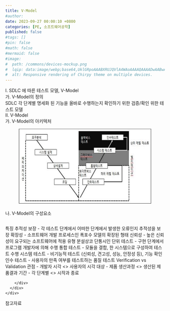 ```yaml
---
title: V-Model
#author: 
date: 2023-09-27 00:00:10 +0800
categories: [PE, 소프트웨어공학]
published: false
#tags: []
#pin: false
#math: false
#mermaid: false
#image:
#  path: /commons/devices-mockup.png
#  lqip: data:image/webp;base64,UklGRpoAAABXRUJQVlA4WAoAAAAQAAAADwAABwAAQUxQSDIAAAARL0AmbZurmr57yyIiqE8oiG0bejIYEQTgqiDA9vqnsUSI6H+oAERp2HZ65qP/VIAWAFZQOCBCAAAA8AEAnQEqEAAIAAVAfCWkAALp8sF8rgRgAP7o9FDvMCkMde9PK7euH5M1m6VWoDXf2FkP3BqV0ZYbO6NA/VFIAAAA
#  alt: Responsive rendering of Chirpy theme on multiple devices.
---
```


<div class="post-wrap">
  <div class="para">
    <div class="para-title">
      I. SDLC 에 따른 테스트 모델, V-Model
    </div>
    <div class="para-cntnt">
      <div class="para">
        <div class="para-title">
          가. V-Model의 정의
        </div>
        <div class="para-cntnt">
            SDLC 각 단계별 명세화 된 기능을 올바로 수행하는지 확인하기 위한 검증/확인 위한 테스트 모델
        </div>
      </div>
    </div>
  </div>
  
  <div class="para">
    <div class="para-title">
      II. V-Model
    </div>
    <div class="para-cntnt">
      <div class="para">
        <div class="para-title">
          가. V-Model의 아키텍처
        </div>
        <div class="para-cntnt">
          <figure class="post-figure">
            <img src="/assets/img/posts/V-Model.png" alt="V-Model">
<!--            <figcaption>Source: Unveiling the Metaverse: Exploring Emerging Trends, Multifaceted Perspectives, and Future Challenges</figcaption>-->
          </figure>
        </div>
      </div>
      <div class="para">
        <div class="para-title">
          나. V-Model의 구성요소
        </div>
        <div class="para-cntnt">
          <table class="post-table">
          </table>
          특징
  추적성 보장 - 각 테스트 단계에서 어떠한 단계에서 발생한 오류인지 추적성을 보장
  확장성 - 소프트웨어 개발 프로세스인 폭포수 모델의 확장된 형태
  신뢰성 - 높은 신뢰성이 요구되는 소프트웨어에 적용
유형 분설상코 단통시인
  단위 테스트 - 구현 단계에서 프로그램 개발자에 의해 수행
  통합 테스트 - 모듈을 결합, 한 시스템으로 구성하여 테스트 수행
  시스템 테스트 - 비기능적 테스트 (신뢰성, 견고성, 성능, 안정성 등), 기능 확인
  인수 테스트 - 사용자의 만족 여부를 테스트하는 품질 테스트
Verification vs Validation
  관점 - 개발자 시각 &lt;&gt; 사용자의 시각
  대상 - 제품 생산과정 &lt;&gt; 생산된 제품결과
  기간 - 각 단계별 &lt;&gt; 시작과 종료

        </div>
      </div>
    </div>
  </div>

  <div class="refr-wrap">
    <div class="refr-title">
        참고자료
    </div>
    <ol class="refr-list">
    <!--    <li>(나현식, 최대선) <a target="_blank" href="https://scienceon.kisti.re.kr/commons/util/originalView.do?cn=JAKO202225948430499&oCn=JAKO202225948430499&dbt=JAKO&journal=NJOU00291864">메타버스 보안 위협 요소 및 대응 방안 검토</a></li>-->
    <!--    <li>(M. Uddin, S. Manickam, H. Ullah, M. Obaidat and A. Dandoush) <a target="_blank" href="https://ieeexplore.ieee.org/abstract/document/10138386">Unveiling the Metaverse: Exploring Emerging Trends, Multifaceted Perspectives, and Future Challenges</a></li>-->
    </ol>
  </div>
</div>
